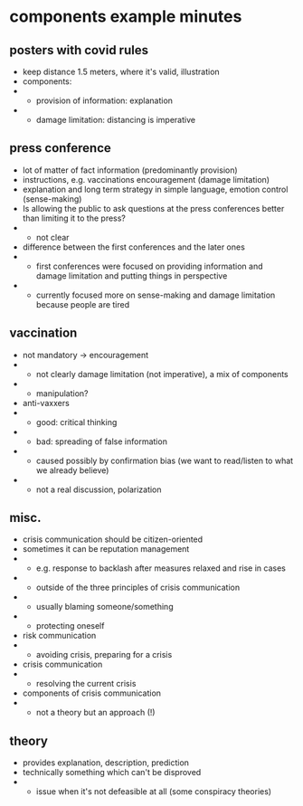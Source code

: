 # components example minutes

## posters with covid rules
- keep distance 1.5 meters, where it's valid, illustration
- components:
- - provision of information: explanation
- - damage limitation: distancing is imperative

## press conference
- lot of matter of fact information (predominantly provision)
- instructions, e.g. vaccinations encouragement (damage limitation)
- explanation and long term strategy in simple language, emotion control (sense-making)
- Is allowing the public to ask questions at the press conferences better than limiting it to the press?
- - not clear
- difference between the first conferences and the later ones
- - first conferences were focused on providing information and damage limitation and putting things in perspective
- - currently focused more on sense-making and damage limitation because people are tired

## vaccination
- not mandatory -> encouragement
- - not clearly damage limitation (not imperative), a mix of components
- - manipulation?
- anti-vaxxers
- - good: critical thinking
- - bad: spreading of false information
- - caused possibly by confirmation bias (we want to read/listen to what we already believe)
- - not a real discussion, polarization

## misc.
- crisis communication should be citizen-oriented
- sometimes it can be reputation management
- - e.g. response to backlash after measures relaxed and rise in cases
- - outside of the three principles of crisis communication
- - usually blaming someone/something
- - protecting oneself
- risk communication
- - avoiding crisis, preparing for a crisis
- crisis communication
- - resolving the current crisis
- components of crisis communication
- - not a theory but an approach (!)

## theory
- provides explanation, description, prediction
- technically something which can't be disproved
- - issue when it's not defeasible at all (some conspiracy theories)
